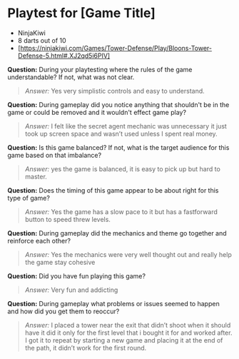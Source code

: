 # Playtest for [Game Title]

* NinjaKiwi
* 8 darts out of 10
* [https://ninjakiwi.com/Games/Tower-Defense/Play/Bloons-Tower-Defense-5.html#.XJ2qd5i6PIV]

**Question:** During your playtesting where the rules of the game understandable? If not, what was not clear.
> _Answer:_ Yes very simplistic controls and easy to understand.

**Question:** During gameplay did you notice anything that shouldn't be in the game or could be removed and it wouldn't effect game play?
> _Answer:_ I felt like the secret agent mechanic was unnecessary it just took up screen space and wasn’t used unless I spent real money.

**Question:** Is this game balanced? If not, what is the target audience for this game based on that imbalance?
> _Answer:_ yes the game is balanced, it is easy to pick up but hard to master.

**Question:** Does the timing of this game appear to be about right for this type of game?
> _Answer:_ Yes the game has a slow pace to it but has a fastforward button to speed threw levels.

**Question:** During gameplay did the mechanics and theme go together and reinforce each other?
> _Answer:_ Yes the mechanics were very well thought out and really help the game stay cohesive

**Question:** Did you have fun playing this game?
> _Answer:_ Very fun and addicting

**Question:** During gameplay what problems or issues seemed to happen and how did you get them to reoccur?
> _Answer:_ I placed a tower near the exit that didn’t shoot when it should have it did it only for the first level that i bought it for and worked after. I got it to repeat by starting a new game and placing it at the end of the path, it didn’t work for the first round.
